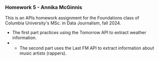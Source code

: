 ### Homework 5 - Annika McGinnis

This is an APIs homework assignment for the Foundations class of Columbia University's MSc. in Data Journalism, fall 2024.
- The first part practices using the Tomorrow API to extract weather information.
- - The second part uses the Last FM API to extract information about music artists (rappers).
